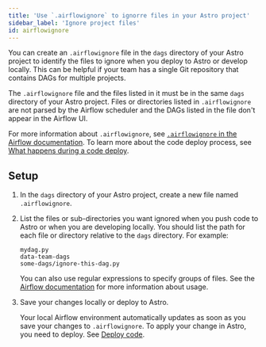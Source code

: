```yaml
---
title: 'Use `.airflowignore` to ignorre files in your Astro project'
sidebar_label: 'Ignore project files'
id: airflowignore
---
```


You can create an `.airflowignore` file in the `dags` directory of your Astro project to identify the files to ignore when you deploy to Astro or develop locally. This can be helpful if your team has a single Git repository that contains DAGs for multiple projects.

The `.airflowignore` file and the files listed in it must be in the same `dags` directory of your Astro project. Files or directories listed in `.airflowignore` are not parsed by the Airflow scheduler and the DAGs listed in the file don't appear in the Airflow UI.

For more information about `.airflowignore`, see [`.airflowignore` in the Airflow documentation](https://airflow.apache.org/docs/apache-airflow/stable/core-concepts/dags.html#airflowignore). To learn more about the code deploy process, see [What happens during a code deploy](/astro/deploy-code.md#what-happens-during-a-code-deploy).

## Setup

1. In the `dags` directory of your Astro project, create a new file named `.airflowignore`.

2. List the files or sub-directories you want ignored when you push code to Astro or when you are developing locally. You should list the path for each file or directory relative to the `dags` directory. For example: 

    ```text
    mydag.py
    data-team-dags
    some-dags/ignore-this-dag.py
    ```

    You can also use regular expressions to specify groups of files. See the [Airflow documentation](https://airflow.apache.org/docs/apache-airflow/stable/core-concepts/dags.html#airflowignore) for more information about usage.
    
3. Save your changes locally or deploy to Astro.

    Your local Airflow environment automatically updates as soon as you save your changes to `.airflowignore`. To apply your change in Astro, you need to deploy. See [Deploy code](/astro/deploy-code.md).